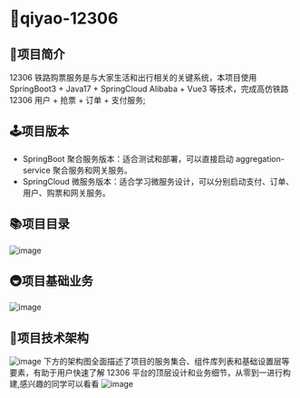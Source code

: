 # 🚀qiyao-12306
## 📓项目简介
12306 铁路购票服务是与大家生活和出行相关的关键系统，本项目使用 SpringBoot3 + Java17 + SpringCloud Alibaba + Vue3 等技术，完成高仿铁路 12306 用户 + 抢票 + 订单 + 支付服务;
## 🕹️项目版本
<ul>
  <li>SpringBoot 聚合服务版本：适合测试和部署，可以直接启动 aggregation-service 聚合服务和网关服务。</li>
  <li>SpringCloud 微服务版本：适合学习微服务设计，可以分别启动支付、订单、用户、购票和网关服务。</li>
</ul>

## 📚项目目录
![image](https://github.com/DIDA-lJ/qiyao-12306/assets/97254796/9701d28c-2472-4790-88e5-6f2369acd9fe)

## 🚇项目基础业务
![image](https://github.com/DIDA-lJ/qiyao-12306/assets/97254796/04cfb47e-5a3b-4105-a5ae-f8602bbdd62e)


## 🔭项目技术架构
![image](https://github.com/DIDA-lJ/qiyao-12306/assets/97254796/a4d01b1e-8bfc-47f4-b4a3-27a63e21f5e7)
下方的架构图全面描述了项目的服务集合、组件库列表和基础设置层等要素，有助于用户快速了解 12306 平台的顶层设计和业务细节，从零到一进行构建,感兴趣的同学可以看看
![image](https://github.com/DIDA-lJ/qiyao-12306/assets/97254796/91091c80-04dc-4b71-928f-ca9e88e572f6)
